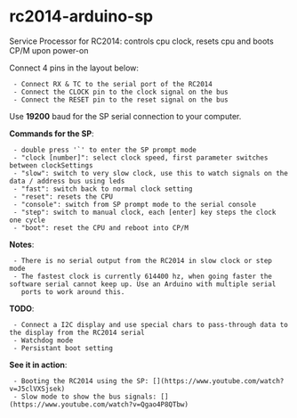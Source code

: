 # rc2014-arduino-sp

Service Processor for RC2014: controls cpu clock, resets cpu and boots CP/M upon power-on

   Connect 4 pins in the layout below:

     - Connect RX & TC to the serial port of the RC2014
     - Connect the CLOCK pin to the clock signal on the bus
     - Connect the RESET pin to the reset signal on the bus

   Use **19200**  baud for the SP serial connection to your computer.

   **Commands for the SP**:

     - double press '`' to enter the SP prompt mode
     - "clock [number]": select clock speed, first parameter switches between clockSettings
     - "slow": switch to very slow clock, use this to watch signals on the data / address bus using leds
     - "fast": switch back to normal clock setting
     - "reset": resets the CPU
     - "console": switch from SP prompt mode to the serial console
     - "step": switch to manual clock, each [enter] key steps the clock one cycle
     - "boot": reset the CPU and reboot into CP/M

   **Notes**:

     - There is no serial output from the RC2014 in slow clock or step mode
     - The fastest clock is currently 614400 hz, when going faster the software serial cannot keep up. Use an Arduino with multiple serial
       ports to work around this.

   **TODO**:
   
     - Connect a I2C display and use special chars to pass-through data to the display from the RC2014 serial
     - Watchdog mode
     - Persistant boot setting
     
     
  **See it in action**:
  
     - Booting the RC2014 using the SP: [](https://www.youtube.com/watch?v=J5clVXSjsek)
     - Slow mode to show the bus signals: [](https://www.youtube.com/watch?v=Qgao4P8QTbw)
    

